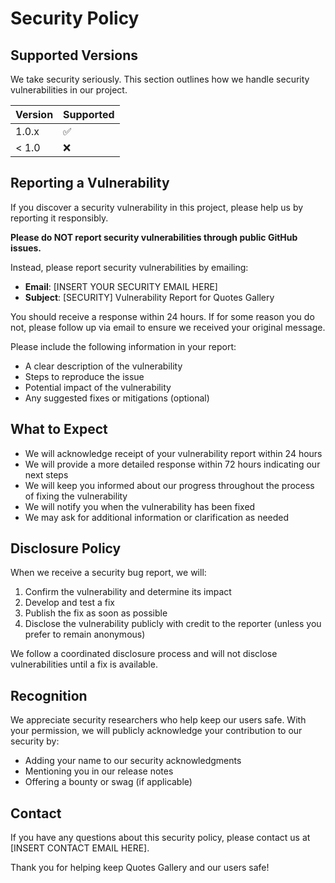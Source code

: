 # Security Policy

## Supported Versions

We take security seriously. This section outlines how we handle security vulnerabilities in our project.

| Version | Supported          |
| ------- | ------------------ |
| 1.0.x   | :white_check_mark: |
| < 1.0   | :x:                |

## Reporting a Vulnerability

If you discover a security vulnerability in this project, please help us by reporting it responsibly.

**Please do NOT report security vulnerabilities through public GitHub issues.**

Instead, please report security vulnerabilities by emailing:
- **Email**: [INSERT YOUR SECURITY EMAIL HERE]
- **Subject**: [SECURITY] Vulnerability Report for Quotes Gallery

You should receive a response within 24 hours. If for some reason you do not, please follow up via email to ensure we received your original message.

Please include the following information in your report:
- A clear description of the vulnerability
- Steps to reproduce the issue
- Potential impact of the vulnerability
- Any suggested fixes or mitigations (optional)

## What to Expect

- We will acknowledge receipt of your vulnerability report within 24 hours
- We will provide a more detailed response within 72 hours indicating our next steps
- We will keep you informed about our progress throughout the process of fixing the vulnerability
- We will notify you when the vulnerability has been fixed
- We may ask for additional information or clarification as needed

## Disclosure Policy

When we receive a security bug report, we will:
1. Confirm the vulnerability and determine its impact
2. Develop and test a fix
3. Publish the fix as soon as possible
4. Disclose the vulnerability publicly with credit to the reporter (unless you prefer to remain anonymous)

We follow a coordinated disclosure process and will not disclose vulnerabilities until a fix is available.

## Recognition

We appreciate security researchers who help keep our users safe. With your permission, we will publicly acknowledge your contribution to our security by:
- Adding your name to our security acknowledgments
- Mentioning you in our release notes
- Offering a bounty or swag (if applicable)

## Contact

If you have any questions about this security policy, please contact us at [INSERT CONTACT EMAIL HERE].

Thank you for helping keep Quotes Gallery and our users safe!